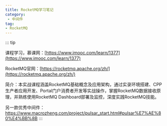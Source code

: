 ```yaml
---
title: RocketMQ学习笔记
category: 
 - 中间件
tag:
- RocketMQ
---
```


::: tip

课程学习，慕课网：[https://www.imooc.com/learn/1377](https://www.imooc.com/learn/1377)  

RocketMQ官网：[https://rocketmq.apache.org/zh/](https://rocketmq.apache.org/zh/)    

简介：本实战课程涵盖RocketMQ基础概念及应用架构，通过实录环境搭建、CPP生产者应用开发、Portal门户消费者开发等实战操作，掌握RocketMQ数据接收原理，并熟练使用RocketMQ Dashboard部署及监控，深度实践RocketMQ技能。

另一款优秀中间件：https://www.macrozheng.com/project/pulsar_start.html#pulsar%E7%AE%80%E4%BB%8B
:::

